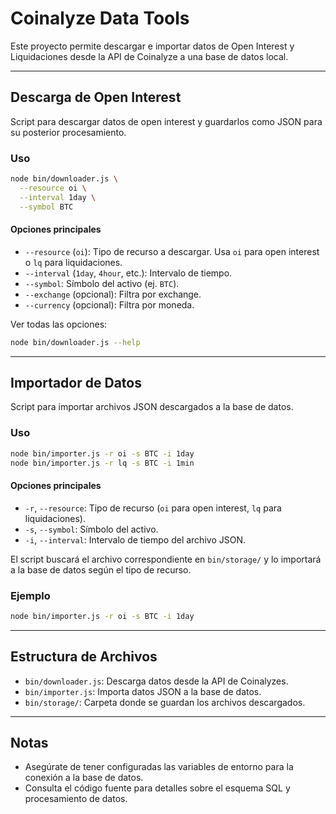 # Coinalyze Data Tools

Este proyecto permite descargar e importar datos de Open Interest y Liquidaciones desde la API de Coinalyze a una base de datos local.

---

## Descarga de Open Interest

Script para descargar datos de open interest y guardarlos como JSON para su posterior procesamiento.

### Uso

```bash
node bin/downloader.js \
  --resource oi \
  --interval 1day \
  --symbol BTC
```

#### Opciones principales
- `--resource` (`oi`): Tipo de recurso a descargar. Usa `oi` para open interest o `lq` para liquidaciones.
- `--interval` (`1day`, `4hour`, etc.): Intervalo de tiempo.
- `--symbol`: Símbolo del activo (ej. `BTC`).
- `--exchange` (opcional): Filtra por exchange.
- `--currency` (opcional): Filtra por moneda.

Ver todas las opciones:
```bash
node bin/downloader.js --help
```

---

## Importador de Datos

Script para importar archivos JSON descargados a la base de datos.

### Uso

```bash
node bin/importer.js -r oi -s BTC -i 1day
node bin/importer.js -r lq -s BTC -i 1min
```

#### Opciones principales
- `-r`, `--resource`: Tipo de recurso (`oi` para open interest, `lq` para liquidaciones).
- `-s`, `--symbol`: Símbolo del activo.
- `-i`, `--interval`: Intervalo de tiempo del archivo JSON.

El script buscará el archivo correspondiente en `bin/storage/` y lo importará a la base de datos según el tipo de recurso.

### Ejemplo
```bash
node bin/importer.js -r oi -s BTC -i 1day
```

---

## Estructura de Archivos

- `bin/downloader.js`: Descarga datos desde la API de Coinalyzes.
- `bin/importer.js`: Importa datos JSON a la base de datos.
- `bin/storage/`: Carpeta donde se guardan los archivos descargados.

---

## Notas
- Asegúrate de tener configuradas las variables de entorno para la conexión a la base de datos.
- Consulta el código fuente para detalles sobre el esquema SQL y procesamiento de datos.

